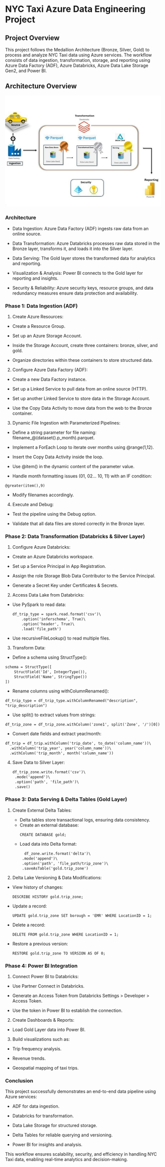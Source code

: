 # NYC Taxi Azure Data Engineering Project

## Project Overview

This project follows the Medallion Architecture (Bronze, Silver, Gold) to process and analyze NYC Taxi data using Azure services. The workflow consists of data ingestion, transformation, storage, and reporting using Azure Data Factory (ADF), Azure Databricks, Azure Data Lake Storage Gen2, and Power BI.

## Architecture Overview 

![Project Architecture](NYC-Architecture.jpeg)

### Architecture

- Data Ingestion: Azure Data Factory (ADF) ingests raw data from an online source.

- Data Transformation: Azure Databricks processes raw data stored in the Bronze layer, transforms it, and loads it into the Silver layer.

- Data Serving: The Gold layer stores the transformed data for analytics and reporting.

- Visualization & Analysis: Power BI connects to the Gold layer for reporting and insights.

- Security & Reliability: Azure security keys, resource groups, and data redundancy measures ensure data protection and availability.

### Phase 1: Data Ingestion (ADF)

1. Create Azure Resources:

  * Create a Resource Group.

  * Set up an Azure Storage Account.

  * Inside the Storage Account, create three containers: bronze, silver, and gold.

  * Organize directories within these containers to store structured data.

2. Configure Azure Data Factory (ADF):

  * Create a new Data Factory instance.

  * Set up a Linked Service to pull data from an online source (HTTP).

  * Set up another Linked Service to store data in the Storage Account.

  * Use the Copy Data Activity to move data from the web to the Bronze container.

3. Dynamic File Ingestion with Parameterized Pipelines:

  * Define a string parameter for file naming: filename_@(dataset().p_month).parquet.

  * Implement a ForEach Loop to iterate over months using @range(1,12).

  * Insert the Copy Data Activity inside the loop.

  * Use @item() in the dynamic content of the parameter value.

  * Handle month formatting issues (01, 02... 10, 11) with an IF condition:
  ```
  @greater(item(),9)
  ```
  * Modify filenames accordingly.

4. Execute and Debug:

  * Test the pipeline using the Debug option.

  * Validate that all data files are stored correctly in the Bronze layer.

### Phase 2: Data Transformation (Databricks & Silver Layer)

1. Configure Azure Databricks:

  * Create an Azure Databricks workspace.

  * Set up a Service Principal in App Registration.

  * Assign the role Storage Blob Data Contributor to the Service Principal.

  * Generate a Secret Key under Certificates & Secrets.

2. Access Data Lake from Databricks:

  * Use PySpark to read data:
    ```
    df_trip_type = spark.read.format('csv')\
        .option('inferschema', True)\
        .option('header', True)\
        .load('file_path')
    ```
  * Use recursiveFileLookup() to read multiple files.

3. Transform Data:

  * Define a schema using StructType():
  ```
  schema = StructType([
      StructField('Id', IntegerType()),
      StructField('Name', StringType())
  ])
  ```
  * Rename columns using withColumnRenamed():
  ```
  df_trip_type = df_trip_type.withColumnRenamed("description", "trip_description")
  ```
  * Use split() to extract values from strings:
  ```
  df_trip_zone = df_trip_zone.withColumn('zone1', split('Zone', '/')[0])
  ```
  * Convert date fields and extract year/month:
  ```
  df_trip = df_trip.withColumn('trip_date', to_date('column_name'))\
    .withColumn('trip_year', year('column_name'))\
    .withColumn('trip_month', month('column_name'))
  ```
4. Save Data to Silver Layer:
   ```
   df_trip_zone.write.format('csv')\
    .mode('append')\
    .option('path', 'file_path')\
    .save()
   ```
### Phase 3: Data Serving & Delta Tables (Gold Layer)

1. Create External Delta Tables:

   * Delta tables store transactional logs, ensuring data consistency.
   * Create an external database:
     ```
     CREATE DATABASE gold;
     ```
   * Load data into Delta format:
     ```
       df_zone.write.format('delta')\
      .mode('append')\
      .option('path', 'file_path/trip_zone')\
      .saveAsTable('gold.trip_zone')
     ```
2. Delta Lake Versioning & Data Modifications:

  * View history of changes:
    ```
    DESCRIBE HISTORY gold.trip_zone;
    ```
  * Update a record:
    ```
    UPDATE gold.trip_zone SET borough = 'EMR' WHERE LocationID = 1;
    ```
  * Delete a record:
    ```
    DELETE FROM gold.trip_zone WHERE LocationID = 1;
    ```
  * Restore a previous version:
    ```
    RESTORE gold.trip_zone TO VERSION AS OF 0;
    ```
### Phase 4: Power BI Integration

1. Connect Power BI to Databricks:

  * Use Partner Connect in Databricks.

  * Generate an Access Token from Databricks Settings > Developer > Access Token.

  * Use the token in Power BI to establish the connection.

2. Create Dashboards & Reports:

  * Load Gold Layer data into Power BI.

3. Build visualizations such as:

  * Trip frequency analysis.

  * Revenue trends.

  * Geospatial mapping of taxi trips.

### Conclusion

This project successfully demonstrates an end-to-end data pipeline using Azure services:

  * ADF for data ingestion.

  * Databricks for transformation.

  * Data Lake Storage for structured storage.

  * Delta Tables for reliable querying and versioning.

  * Power BI for insights and analysis.

This workflow ensures scalability, security, and efficiency in handling NYC Taxi data, enabling real-time analytics and decision-making.



